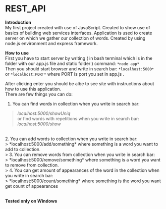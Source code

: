 # REST_API

**Introduction** <br />
My first project created with use of JavaScript. Created to show use of basics of building web services interfaces.
Application is used to create server on which we gather our collection of words. Created by using node.js environment and express framework.

**How to use** <br />
First you have to start server by writing ( in bash terminal which is in the folder with our app.js file and static folder ) command: 
```*node app*``` <br />
Then you should start browser and write in search bar:
```*localhost:5000* ```
or 
```*localhost:PORT*``` 
where PORT is port you set in app.js .

After clicking enter you should be albe to see site with instructions about how to use this application.<br />
There are few things you can do:
1. You can find words in collection when you write in search bar:
>*localhost:5000/showUniq* <br />
or find words with repetitions when you write in search bar: <br />
> *localhost:5000/show*
> 
<br />
2. You can add words to collection when you write in search bar:<br />
> *localhost:5000/add/something* where something is a word you want to add to collection.<br />
> 
3. You can remove words from collection when you write in search bar:<br />
> *localhost:5000/remove/something* where something is a word you want to remove from collection.<br />
> 
4. You can get amount of appearances of the word in the collection when you write in search bar:<br />
> *localhost:5000/count/something* where something is the word you want get count of appearances<br />
<br />


**Tested only on Windows**
